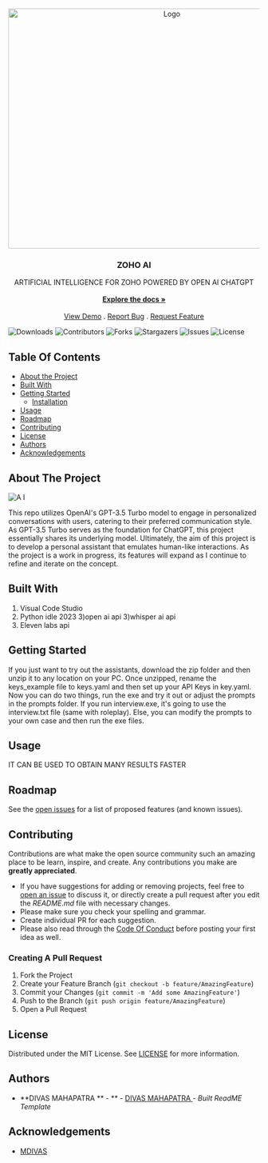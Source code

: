 <br/>
<p align="center">
  <a href="https://github.com/MDIVAS/ZOHO-AI">
    <img src="https://assets.spe.org/f4/ad/61fb2ee84edb8b836770aa794b5c/twa-2021-12-ai-basics.jpg" alt="Logo" width="640" height="480">
  </a>

  <h3 align="center">ZOHO AI</h3>

  <p align="center">
    ARTIFICIAL INTELLIGENCE FOR ZOHO POWERED BY OPEN AI CHATGPT  
    <br/>
    <br/>
    <a href="https://github.com/MDIVAS/ZOHO-AI"><strong>Explore the docs »</strong></a>
    <br/>
    <br/>
    <a href="https://github.com/MDIVAS/ZOHO-AI">View Demo</a>
    .
    <a href="https://github.com/MDIVAS/ZOHO-AI/issues">Report Bug</a>
    .
    <a href="https://github.com/MDIVAS/ZOHO-AI/issues">Request Feature</a>
  </p>
</p>

![Downloads](https://img.shields.io/github/downloads/MDIVAS/ZOHO-AI/total) ![Contributors](https://img.shields.io/github/contributors/MDIVAS/ZOHO-AI?color=dark-green) ![Forks](https://img.shields.io/github/forks/MDIVAS/ZOHO-AI?style=social) ![Stargazers](https://img.shields.io/github/stars/MDIVAS/ZOHO-AI?style=social) ![Issues](https://img.shields.io/github/issues/MDIVAS/ZOHO-AI) ![License](https://img.shields.io/github/license/MDIVAS/ZOHO-AI) 

## Table Of Contents

* [About the Project](#about-the-project)
* [Built With](#built-with)
* [Getting Started](#getting-started)
  * [Installation](#installation)
* [Usage](#usage)
* [Roadmap](#roadmap)
* [Contributing](#contributing)
* [License](#license)
* [Authors](#authors)
* [Acknowledgements](#acknowledgements)

## About The Project
![A I](https://github.com/MDIVAS/ZOHO-AI/assets/127883304/47f09032-0443-4036-a189-148bd1bafb04)


This repo utilizes OpenAI's GPT-3.5 Turbo model to engage in personalized conversations with users, catering to their preferred communication style. As GPT-3.5 Turbo serves as the foundation for ChatGPT, this project essentially shares its underlying model. Ultimately, the aim of this project is to develop a personal assistant that emulates human-like interactions. As the project is a work in progress, its features will expand as I continue to refine and iterate on the concept.








## Built With

1) Visual Code Studio
2) Python idle 2023
3)open ai api 
3)whisper ai api
4) Eleven labs api 

## Getting Started

If you just want to try out the assistants, download the zip folder and then unzip it to any location on your PC. Once unzipped, rename the keys_example file to keys.yaml and then set up your API Keys in key.yaml. Now you can do two things, run the exe and try it out or adjust the prompts in the prompts folder. If you run interview.exe, it's going to use the interview.txt file (same with roleplay). Else, you can modify the prompts to your own case and then run the exe files.



## Usage

IT CAN BE USED TO OBTAIN MANY RESULTS FASTER 

## Roadmap

See the [open issues](https://github.com/MDIVAS/ZOHO-AI/issues) for a list of proposed features (and known issues).

## Contributing

Contributions are what make the open source community such an amazing place to be learn, inspire, and create. Any contributions you make are **greatly appreciated**.
* If you have suggestions for adding or removing projects, feel free to [open an issue](https://github.com/MDIVAS/ZOHO-AI/issues/new) to discuss it, or directly create a pull request after you edit the *README.md* file with necessary changes.
* Please make sure you check your spelling and grammar.
* Create individual PR for each suggestion.
* Please also read through the [Code Of Conduct](https://github.com/MDIVAS/ZOHO-AI/blob/main/CODE_OF_CONDUCT.md) before posting your first idea as well.

### Creating A Pull Request

1. Fork the Project
2. Create your Feature Branch (`git checkout -b feature/AmazingFeature`)
3. Commit your Changes (`git commit -m 'Add some AmazingFeature'`)
4. Push to the Branch (`git push origin feature/AmazingFeature`)
5. Open a Pull Request

## License

Distributed under the MIT License. See [LICENSE](https://github.com/MDIVAS/ZOHO-AI/blob/main/LICENSE.md) for more information.

## Authors

* **DIVAS MAHAPATRA ** - ** - [DIVAS MAHAPATRA ](https://github.com/MDIVAS/) - *Built ReadME Template*

## Acknowledgements

* [MDIVAS](https://github.com/MDIVAS)


